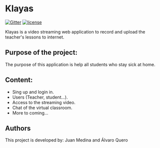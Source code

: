 # Klayas

[![Gitter](https://badges.gitter.im/DAWZayas/Klayas.svg)](https://gitter.im/DAWZayas/Klayas?utm_source=badge&utm_medium=badge&utm_campaign=pr-badge) [![license](https://img.shields.io/github/license/mashape/apistatus.svg)](https://github.com/DAWZayas/Klayas/blob/master/LICENSE.md)

Klayas is a video streaming web application to record and upload the teacher's lessons to internet.

## Purpose of the project:

The purpose of this application is help all students who stay sick at home.

## Content:

  - Sing up and login in.
  - Users (Teacher, student...).
  - Access to the streaming video.
  - Chat of the virtual classroom.
  - More to coming...

## Authors

This project is developed by: Juan Medina and Álvaro Quero
